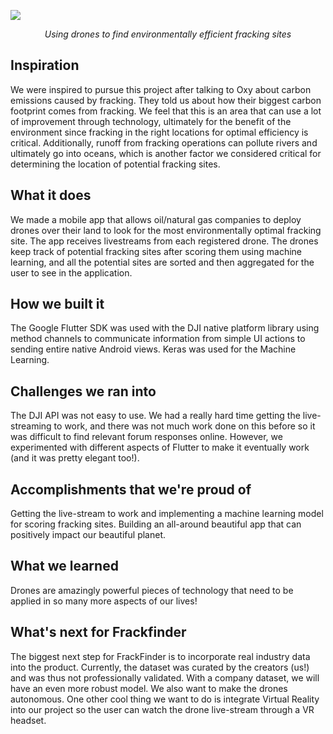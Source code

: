 ![](https://i.imgur.com/kOmaepN.png)

<div align="center"><i>Using drones to find environmentally efficient fracking sites</i></div>

## Inspiration
We were inspired to pursue this project after talking to Oxy about carbon emissions caused by fracking. They told us about how their biggest carbon footprint comes from fracking. We feel that this is an area that can use a lot of improvement through technology, ultimately for the benefit of the environment since fracking in the right locations for optimal efficiency is critical. Additionally, runoff from fracking operations can pollute rivers and ultimately go into oceans, which is another factor we considered critical for determining the location of potential fracking sites.

## What it does
We made a mobile app that allows oil/natural gas companies to deploy drones over their land to look for the most environmentally optimal fracking site. The app receives livestreams from each registered drone. The drones keep track of potential fracking sites after scoring them using machine learning, and all the potential sites are sorted and then aggregated for the user to see in the application.

## How we built it
The Google Flutter SDK was used with the DJI native platform library using method channels to communicate information from simple UI actions to sending entire native Android views. Keras was used for the Machine Learning.

## Challenges we ran into
The DJI API was not easy to use. We had a really hard time getting the live-streaming to work, and there was not much work done on this before so it was difficult to find relevant forum responses online. However, we experimented with different aspects of Flutter to make it eventually work (and it was pretty elegant too!).

## Accomplishments that we're proud of
Getting the live-stream to work and implementing a machine learning model for scoring fracking sites. Building an all-around beautiful app that can positively impact our beautiful planet.

## What we learned
Drones are amazingly powerful pieces of technology that need to be applied in so many more aspects of our lives!

## What's next for Frackfinder
The biggest next step for FrackFinder is to incorporate real industry data into the product. Currently, the dataset was curated by the creators (us!) and was thus not professionally validated. With a company dataset, we will have an even more robust model. We also want to make the drones autonomous. One other cool thing we want to do is integrate Virtual Reality into our project so the user can watch the drone live-stream through a VR headset.
